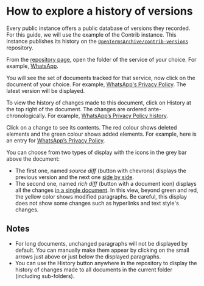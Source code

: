 # How to explore a history of versions

Every public instance offers a public database of versions they recorded. For this guide, we will use the example of the Contrib instance. This instance publishes its history on the [`OpenTermsArchive/contrib-versions`](https://github.com/OpenTermsArchive/contrib-versions) repository.

From the [repository page](https://github.com/OpenTermsArchive/contrib-versions), open the folder of the service of your choice. For example, [WhatsApp](https://github.com/OpenTermsArchive/contrib-versions/tree/main/WhatsApp).

You will see the set of documents tracked for that service, now click on the document of your choice. For example, [WhatsApp's Privacy Policy](https://github.com/OpenTermsArchive/contrib-versions/blob/main/WhatsApp/Privacy%20Policy.md). The latest version will be displayed.

To view the history of changes made to this document, click on History at the top right of the document. The changes are ordered ante-chronologically. For example, [WhatsApp’s Privacy Policy history](https://github.com/OpenTermsArchive/contrib-versions/commits/main/WhatsApp/Privacy%20Policy.md).

Click on a change to see its contents. The red colour shows deleted elements and the green colour shows added elements. For example, here is an entry for [WhatsApp’s Privacy Policy](https://github.com/OpenTermsArchive/contrib-versions/commit/58a1d2ae4187a3260ac58f3f3c7dcd3aeacaebcd).

You can choose from two types of display with the icons in the grey bar above the document:

- The first one, named _source diff_ (button with chevrons) displays the previous version and the next one [side by side](https://github.com/OpenTermsArchive/contrib-versions/commit/58a1d2ae4187a3260ac58f3f3c7dcd3aeacaebcd#diff-e8bdae8692561f60aeac9d27a55e84fc).
- The second one, named _rich diff_ (button with a document icon) displays all the changes [in a single document](https://github.com/OpenTermsArchive/contrib-versions/commit/58a1d2ae4187a3260ac58f3f3c7dcd3aeacaebcd?short_path=e8bdae8#diff-e8bdae8692561f60aeac9d27a55e84fc). In this view, beyond green and red, the yellow color shows modified paragraphs. Be careful, this display does not show some changes such as hyperlinks and text style's changes.

## Notes

- For long documents, unchanged paragraphs will not be displayed by default. You can manually make them appear by clicking on the small arrows just above or just below the displayed paragraphs.
- You can use the History button anywhere in the repository to display the history of changes made to all documents in the current folder (including sub-folders).
